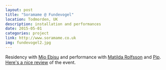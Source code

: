 ```yaml
---
layout: post
title: "Soramame @ Fundevogel"
location: Todmorden, UK
description: installation and performances
date: 2015-05-01
categories: project
link: http://www.soramame.co.uk
img: fundevogel2.jpg
---
```


Residency with [Mio Ebisu](http://www.mioebisu.com) and performance with [Matilda Rolfsson](https://soundcloud.com/matilda-rolfsson) and [Pip](http://pipband.com/). [Here's a nice review](http://localsoundfocus.com/live-review-visual-artist-mio-ebisu-sound-performance-sam-andreae-matilda-rolfsson-pip-no/) of the event.